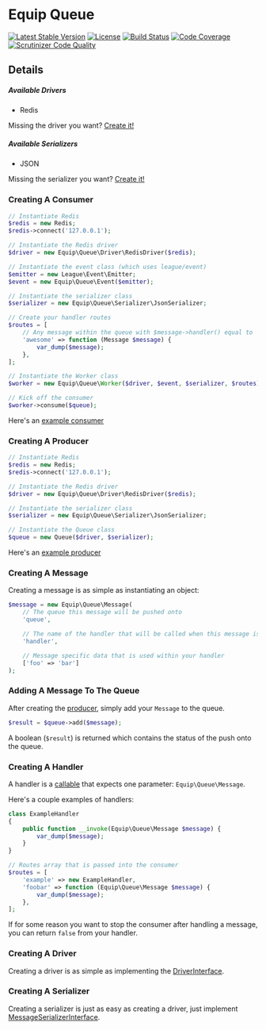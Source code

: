 # Equip Queue

[![Latest Stable Version](https://img.shields.io/packagist/v/equip/queue.svg)](https://packagist.org/packages/equip/queue)
[![License](https://img.shields.io/packagist/l/equip/queue.svg)](https://github.com/equip/queue/blob/master/LICENSE)
[![Build Status](https://travis-ci.org/equip/queue.svg)](https://travis-ci.org/equip/queue)
[![Code Coverage](https://scrutinizer-ci.com/g/equip/queue/badges/coverage.png?b=master)](https://scrutinizer-ci.com/g/equip/queue/?branch=master)
[![Scrutinizer Code Quality](https://scrutinizer-ci.com/g/equip/queue/badges/quality-score.png?b=master)](https://scrutinizer-ci.com/g/equip/queue/?branch=master)

## Details

##### Available Drivers
 - Redis

Missing the driver you want? [Create it!](#creating-a-driver)

##### Available Serializers
 - JSON

Missing the serializer you want? [Create it!](#creating-a-serializer)

### Creating A Consumer

```PHP
// Instantiate Redis
$redis = new Redis;
$redis->connect('127.0.0.1');

// Instantiate the Redis driver
$driver = new Equip\Queue\Driver\RedisDriver($redis);

// Instantiate the event class (which uses league/event)
$emitter = new League\Event\Emitter;
$event = new Equip\Queue\Event($emitter);

// Instantiate the serializer class
$serializer = new Equip\Queue\Serializer\JsonSerializer;

// Create your handler routes
$routes = [
    // Any message within the queue with $message->handler() equal to 'awesome', will fire off this callable.
    'awesome' => function (Message $message) {
        var_dump($message);
    },
];

// Instantiate the Worker class
$worker = new Equip\Queue\Worker($driver, $event, $serializer, $routes);

// Kick off the consumer
$worker->consume($queue);
```

Here's an [example consumer](https://github.com/equip/queue/blob/master/example/consumer.php)

### Creating A Producer

```PHP
// Instantiate Redis
$redis = new Redis;
$redis->connect('127.0.0.1');

// Instantiate the Redis driver
$driver = new Equip\Queue\Driver\RedisDriver($redis);

// Instantiate the serializer class
$serializer = new Equip\Queue\Serializer\JsonSerializer;

// Instantiate the Queue class
$queue = new Queue($driver, $serializer);
```

Here's an [example producer](https://github.com/equip/queue/blob/master/example/producer.php)

### Creating A Message

Creating a message is as simple as instantiating an object:
```PHP
$message = new Equip\Queue\Message(
    // The queue this message will be pushed onto
    'queue',

    // The name of the handler that will be called when this message is being consumed
    'handler',

    // Message specific data that is used within your handler
    ['foo' => 'bar']
);
```

### Adding A Message To The Queue

After creating the [producer](#creating-a-producer), simply add your `Message` to the queue.
```PHP
$result = $queue->add($message);
```

A boolean (`$result`) is returned which contains the status of the push onto the queue.

### Creating A Handler

A handler is a [callable](http://php.net/manual/en/language.types.callable.php) that expects one parameter: `Equip\Queue\Message`.

Here's a couple examples of handlers:
```PHP
class ExampleHandler
{
    public function __invoke(Equip\Queue\Message $message) {
        var_dump($message);
    }
}

// Routes array that is passed into the consumer
$routes = [
    'example' => new ExampleHandler,
    'foobar' => function (Equip\Queue\Message $message) {
        var_dump($message);
    },
];
```

If for some reason you want to stop the consumer after handling a message, you can return `false` from your handler.

### Creating A Driver

Creating a driver is as simple as implementing the [DriverInterface](https://github.com/equip/queue/blob/master/src/Driver/DriverInterface.php).

### Creating A Serializer

Creating a serializer is just as easy as creating a driver, just implement [MessageSerializerInterface](https://github.com/equip/queue/blob/master/src/Serializer/MessageSerializerInterface.php).
